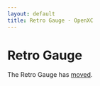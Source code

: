 ```yaml
---
layout: default
title: Retro Gauge - OpenXC
---
```


<div class="page-header">
    <h1>Retro Gauge</h1>
</div>

The Retro Gauge has [moved](/projects/retro-gauge.html).
